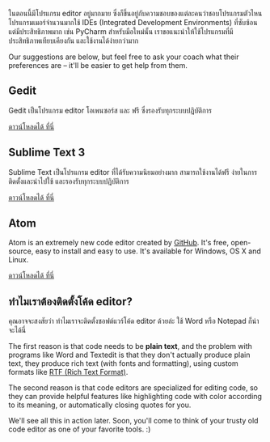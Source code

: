 ในตอนนี้มีโปรแกรม editor อยู่มากมาย ซึ่งก็ขึ้นอยู่กับความชอบของแต่ละคนว่าชอบโปรแกรมตัวไหน โปรแกรมเมอร์จำนวนมากใช้ IDEs (Integrated Development Environments) ที่ซับซ้อน แต่มีประสิทธิภาพมาก เช่น PyCharm สำหรับมือใหม่นั้น เราขอแนะนำให้ใช้โปรแกรมที่มีประสิทธิภาพเทียบเคียงกัน และใช้งานได้ง่ายกว่ามาก

Our suggestions are below, but feel free to ask your coach what their preferences are – it'll be easier to get help from them.

## Gedit

Gedit เป็นโปรแกรม editor โอเพนซอร์ส และ ฟรี ซึ่งรองรับทุกระบบปฎิบัติการ

[ดาวน์โหลดได้ ที่นี่](https://wiki.gnome.org/Apps/Gedit#Download)

## Sublime Text 3

Sublime Text เป็นโปรแกรม editor ที่ได้รับความนิยมอย่างมาก สามารถใช้งานได้ฟรี ง่ายในการติดตั้งและนำไปใช้ และรองรับทุกระบบปฎิบัติการ

[ดาวน์โหลดได้ ที่นี่](https://www.sublimetext.com/3)

## Atom

Atom is an extremely new code editor created by [GitHub](https://github.com/). It's free, open-source, easy to install and easy to use. It's available for Windows, OS X and Linux.

[ดาวน์โหลดได้ ที่นี่](https://atom.io/)

## ทำไมเราต้องติดตั้งโค้ด editor?

คุณอาจจะสงสัยว่า ทำไมเราจะติดตั้งซอฟต์แวร์โค้ด editor ด้วยล่ะ ใช้ Word หรือ Notepad ก็น่าจะได้นี่

The first reason is that code needs to be **plain text**, and the problem with programs like Word and Textedit is that they don't actually produce plain text, they produce rich text (with fonts and formatting), using custom formats like [RTF (Rich Text Format)](https://en.wikipedia.org/wiki/Rich_Text_Format).

The second reason is that code editors are specialized for editing code, so they can provide helpful features like highlighting code with color according to its meaning, or automatically closing quotes for you.

We'll see all this in action later. Soon, you'll come to think of your trusty old code editor as one of your favorite tools. :)